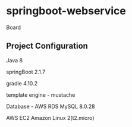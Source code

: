 # springboot-webservice

Board

## Project Configuration

Java 8

springBoot 2.1.7

gradle 4.10.2

template engine - mustache

Database - AWS RDS MySQL 8.0.28

AWS EC2 Amazon Linux 2(t2.micro)
